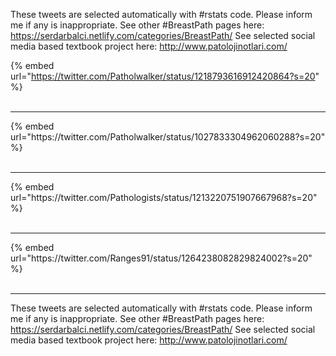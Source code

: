 

These tweets are selected automatically with #rstats code. Please inform me if any is inappropriate.
See other #BreastPath pages here: https://serdarbalci.netlify.com/categories/BreastPath/ 
See selected social media based textbook project here: http://www.patolojinotlari.com/

{% embed url="https://twitter.com/Patholwalker/status/1218793616912420864?s=20" %}<br>
<br>
<hr>
{% embed url="https://twitter.com/Patholwalker/status/1027833304962060288?s=20" %}<br>
<br>
<hr>
{% embed url="https://twitter.com/Pathologists/status/1213220751907667968?s=20" %}<br>
<br>
<hr>
{% embed url="https://twitter.com/Ranges91/status/1264238082829824002?s=20" %}<br>
<br>
<hr>


These tweets are selected automatically with #rstats code. Please inform me if any is inappropriate.
See other #BreastPath pages here: https://serdarbalci.netlify.com/categories/BreastPath/ 
See selected social media based textbook project here: http://www.patolojinotlari.com/
